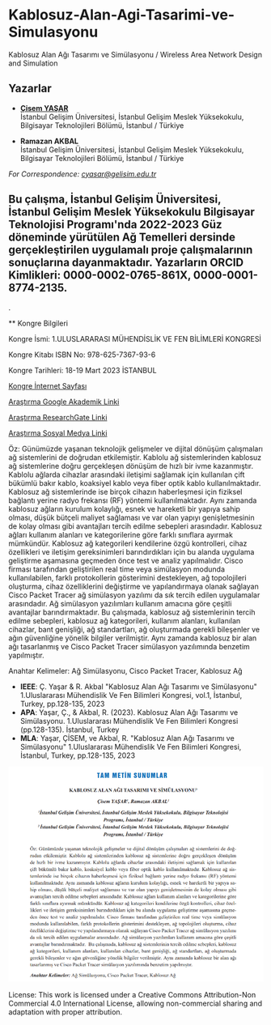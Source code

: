 # Kablosuz-Alan-Agi-Tasarimi-ve-Simulasyonu

Kablosuz Alan Ağı Tasarımı ve Simülasyonu / Wireless Area Network Design and Simulation


## Yazarlar

- [**Çisem YAŞAR**](https://scholar.google.com/citations?user=uehmKvoAAAAJ&hl=tr)  
  İstanbul Gelişim Üniversitesi, İstanbul Gelişim Meslek Yüksekokulu, Bilgisayar Teknolojileri Bölümü, İstanbul / Türkiye

- **Ramazan AKBAL**  
  İstanbul Gelişim Üniversitesi, İstanbul Gelişim Meslek Yüksekokulu, Bilgisayar Teknolojileri Bölümü, İstanbul / Türkiye
  
*For Correspondence: cyasar@gelisim.edu.tr*

## Bu çalışma, İstanbul Gelişim Üniversitesi, İstanbul Gelişim Meslek Yüksekokulu Bilgisayar Teknolojisi Programı'nda 2022-2023 Güz döneminde yürütülen Ağ Temelleri dersinde gerçekleştirilen uygulamalı proje çalışmalarının sonuçlarına dayanmaktadır. Yazarların ORCID Kimlikleri: 0000-0002-0765-861X, 0000-0001-8774-2135.
.

** Kongre Bilgileri

Kongre İsmi: 1.ULUSLARARASI MÜHENDİSLİK VE FEN BİLİMLERİ KONGRESİ

Kongre Kitabı ISBN No: 978-625-7367-93-6

Kongre Tarihleri: 18-19 Mart 2023 İSTANBUL

[Kongre İnternet Sayfası](https://www.engineeringandsciencescongress.org/)

[Araştırma Google Akademik Linki](https://scholar.google.com/citations?view_op=view_citation&hl=tr&user=uehmKvoAAAAJ&citation_for_view=uehmKvoAAAAJ:Tyk-4Ss8FVUC)

[Araştırma ResearchGate Linki](https://www.researchgate.net/publication/377890578_KABLOSUZ_ALAN_AGI_TASARIMI_VE_SIMULASYONU)

[Araştırma Sosyal Medya Linki](https://www.instagram.com/p/Cp74Le0NPox/)

Öz:
Günümüzde yaşanan teknolojik gelişmeler ve dijital dönüşüm çalışmaları ağ sistemlerini de doğrudan etkilemiştir. Kablolu ağ sistemlerinden kablosuz ağ sistemlerine doğru gerçekleşen dönüşüm 
de hızlı bir ivme kazanmıştır. Kablolu ağlarda cihazlar arasındaki iletişimi sağlamak için kullanılan 
çift bükümlü bakır kablo, koaksiyel kablo veya fiber optik kablo kullanılmaktadır. Kablosuz ağ sistemlerinde ise birçok cihazın haberleşmesi için fiziksel bağlantı yerine radyo frekansı (RF) yöntemi 
kullanılmaktadır. Aynı zamanda kablosuz ağların kurulum kolaylığı, esnek ve hareketli bir yapıya sahip olması, düşük bütçeli maliyet sağlaması ve var olan yapıyı genişletmesinin de kolay olması gibi 
avantajları tercih edilme sebepleri arasındadır. Kablosuz ağları kullanım alanları ve kategorilerine göre 
farklı sınıflara ayırmak mümkündür. Kablosuz ağ kategorileri kendilerine özgü kontrolleri, cihaz özellikleri ve iletişim gereksinimleri barındırdıkları için bu alanda uygulama geliştirme aşamasına geçmeden önce test ve analiz yapılmalıdır. Cisco firması tarafından geliştirilen real time veya simülasyon 
modunda kullanılabilen, farklı protokollerin gösterimini destekleyen, ağ topolojileri oluşturma, cihaz 
özelliklerini değiştirme ve yapılandırmaya olanak sağlayan Cisco Packet Tracer ağ simülasyon yazılımı 
da sık tercih edilen uygulamalar arasındadır. Ağ simülasyon yazılımları kullanım amacına göre çeşitli 
avantajlar barındırmaktadır. Bu çalışmada, kablosuz ağ sistemlerinin tercih edilme sebepleri, kablosuz 
ağ kategorileri, kullanım alanları, kullanılan cihazlar, bant genişliği, ağ standartları, ağ oluşturmada 
gerekli bileşenler ve ağın güvenliğine yönelik bilgiler verilmiştir. Aynı zamanda kablosuz bir alan ağı 
tasarlanmış ve Cisco Packet Tracer simülasyon yazılımında benzetim yapılmıştır. 

Anahtar Kelimeler: Ağ Simülasyonu, Cisco Packet Tracer, Kablosuz Ağ


- **IEEE**: Ç. Yaşar & R. Akbal "Kablosuz Alan Ağı Tasarımı ve Simülasyonu"  1.Uluslararası Mühendislik Ve Fen Bilimleri Kongresi, vol.1, İstanbul, Turkey, pp.128-135, 2023                               
- **APA**: Yaşar, Ç., & Akbal, R. (2023).  Kablosuz Alan Ağı Tasarımı ve Simülasyonu. 1.Uluslararası Mühendislik Ve Fen Bilimleri Kongresi (pp.128-135). İstanbul, Turkey                            
- **MLA**: Yaşar, ÇİSEM, ve Akbal, R.  "Kablosuz Alan Ağı Tasarımı ve Simülasyonu"  1.Uluslararası Mühendislik Ve Fen Bilimleri Kongresi, İstanbul, Turkey, pp.128-135, 2023              

![Bildiri Metni](https://github.com/cyasar34/Kablosuz-Alan-Agi-Tasarimi-ve-Simulasyonu/blob/main/kablosuz_alan_agi_tasarimi_simulasyonu.PNG)

License:
This work is licensed under a Creative Commons Attribution-Non Commercial 4.0 International License, allowing non-commercial sharing and adaptation with proper attribution.
